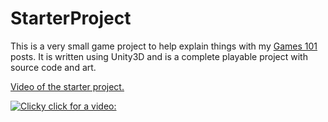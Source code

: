 # StarterProject

This is a very small game project to help explain things with my [Games 101]() posts. It is written using Unity3D and is a complete playable project with source code and art.

[Video of the starter project.](https://www.youtube.com/watch?v=xJaGxDPEPsg)

[![Clicky click for a video:](https://img.youtube.com/vi/xJaGxDPEPsg/0.jpg)](https://www.youtube.com/watch?v=xJaGxDPEPsg)
